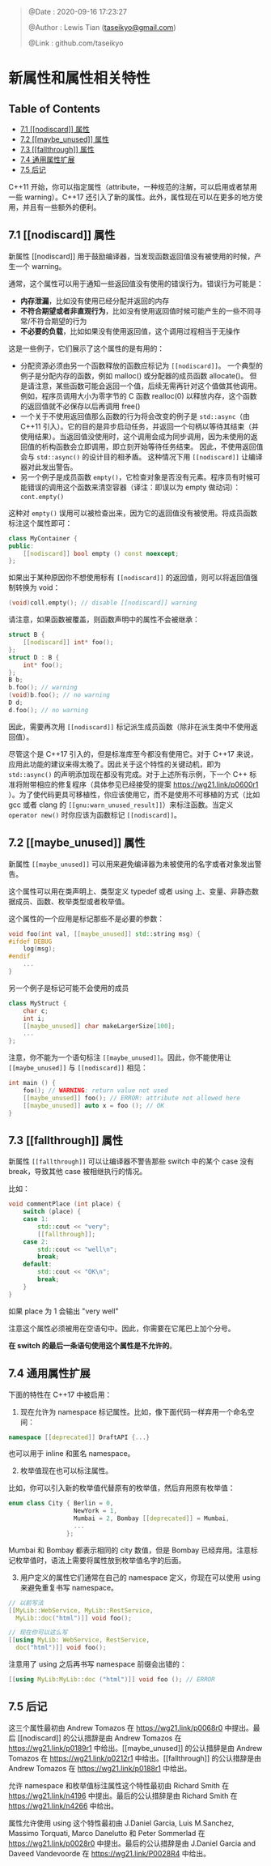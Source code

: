 > @Date    : 2020-09-16 17:23:27
>
> @Author  : Lewis Tian (taseikyo@gmail.com)
>
> @Link    : github.com/taseikyo

# 新属性和属性相关特性

## Table of Contents

- [7.1 \[\[nodiscard\]\] 属性](#71-nodiscard-属性)
- [7.2 \[\[maybe_unused\]\] 属性](#72-maybe_unused-属性)
- [7.3 \[\[fallthrough\]\] 属性](#73-fallthrough-属性)
- [7.4 通用属性扩展](#74-通用属性扩展)
- [7.5 后记](#75-后记)

C++11 开始，你可以指定属性（attribute，一种规范的注解，可以启用或者禁用一些 warning）。C++17 还引入了新的属性。此外，属性现在可以在更多的地方使用，并且有一些额外的便利。

## 7.1 [[nodiscard]] 属性

新属性 [[nodiscard]] 用于鼓励编译器，当发现函数返回值没有被使用的时候，产生一个 warning。

通常，这个属性可以用于通知一些返回值没有使用的错误行为。错误行为可能是：

- **内存泄漏**，比如没有使用已经分配并返回的内存
- **不符合期望或者非直观行为**，比如没有使用返回值时候可能产生的一些不同寻常/不符合期望的行为
- **不必要的负载**，比如如果没有使用返回值，这个调用过程相当于无操作

这是一些例子，它们展示了这个属性的是有用的：

- 分配资源必须由另一个函数释放的函数应标记为 `[[nodiscard]]`。 一个典型的例子是分配内存的函数，例如 malloc() 或分配器的成员函数 allocate()。 但是请注意，某些函数可能会返回一个值，后续无需再针对这个值做其他调用。 例如，程序员调用大小为零字节的 C 函数 realloc(0) 以释放内存，这个函数的返回值就不必保存以后再调用 free() 
- 一个关于不使用返回值那么函数的行为将会改变的例子是 `std::async`（由 C++11 引入）。它的目的是异步启动任务，并返回一个句柄以等待其结束（并使用结果）。当返回值没使用时，这个调用会成为同步调用，因为未使用的返回值的析构函数会立即调用，即立刻开始等待任务结束。 因此，不使用返回值会与 `std::async()` 的设计目的相矛盾。 这种情况下用 `[[nodiscard]]` 让编译器对此发出警告。
- 另一个例子是成员函数 `empty()`，它检查对象是否没有元素。程序员有时候可能错误的调用这个函数来清空容器（译注：即误以为 empty 做动词）：`cont.empty()`

这种对 `empty()` 误用可以被检查出来，因为它的返回值没有被使用。将成员函数标注这个属性即可：

```C++
class MyContainer {
public:
	[[nodiscard]] bool empty () const noexcept;
};
```

如果出于某种原因你不想使用标有 `[[nodiscard]]` 的返回值，则可以将返回值强制转换为 void：

```C++
(void)coll.empty(); // disable [[nodiscard]] warning
```

请注意，如果函数被覆盖，则函数声明中的属性不会被继承：

```C++
struct B {
	[[nodiscard]] int* foo();
};
struct D : B {
	int* foo();
};
B b;
b.foo(); // warning
(void)b.foo(); // no warning
D d;
d.foo(); // no warning
```

因此，需要再次用 `[[nodiscard]]` 标记派生成员函数（除非在派生类中不使用返回值）。

尽管这个是 C++17 引入的，但是标准库至今都没有使用它。对于 C++17 来说，应用此功能的建议来得太晚了。因此关于这个特性的关键动机，即为 `std::async()` 的声明添加现在都没有完成。对于上述所有示例，下一个 C++ 标准将附带相应的修复程序（具体参见已经接受的提案 https://wg21.link/p0600r1 ）。为了使代码更具可移植性，你应该使用它，而不是使用不可移植的方式（比如 gcc 或者 clang 的 `[[gnu:warn_unused_result]]`）来标注函数。当定义 `operator new()` 时你应该为函数标记 `[[nodiscard]]`。

## 7.2 [[maybe_unused]] 属性

新属性 `[[maybe_unused]]` 可以用来避免编译器为未被使用的名字或者对象发出警告。

这个属性可以用在类声明上、类型定义 typedef 或者 using 上、变量、非静态数据成员、函数、枚举类型或者枚举值。

这个属性的一个应用是标记那些不是必要的参数：

```C++
void foo(int val, [[maybe_unused]] std::string msg) {
#ifdef DEBUG
	log(msg);
#endif
	...
}
```

另一个例子是标记可能不会使用的成员

```C++
class MyStruct {
	char c;
	int i;
	[[maybe_unused]] char makeLargerSize[100];
	...
};
```

注意，你不能为一个语句标注 `[[maybe_unused]]`。因此，你不能使用让 `[[maybe_unused]]` 与 `[[nodiscard]]` 相见：

```C++
int main () {
	foo(); // WARNING: return value not used
	[[maybe_unused]] foo(); // ERROR: attribute not allowed here
	[[maybe_unused]] auto x = foo (); // OK
}
```

## 7.3 [[fallthrough]] 属性

新属性 `[[fallthrough]]` 可以让编译器不警告那些 switch 中的某个 case 没有 break，导致其他 case 被相继执行的情况。

比如：

```C++
void commentPlace (int place) {
	switch (place) {
	case 1:
		std::cout << "very";
		[[fallthrough]];
	case 2:
		std::cout << "well\n";
		break;
	default:
		std::cout << "OK\n";
		break;
	}
}
```

如果 place 为 1 会输出 "very well"

注意这个属性必须被用在空语句中。因此，你需要在它尾巴上加个分号。

**在 switch 的最后一条语句使用这个属性是不允许的**。

## 7.4 通用属性扩展

下面的特性在 C++17 中被启用：

1. 现在允许为 namespace 标记属性。比如，像下面代码一样弃用一个命名空间：

```C++
namespace [[deprecated]] DraftAPI {...}
```

也可以用于 inline 和匿名 namespace。

2. 枚举值现在也可以标注属性。

比如，你可以引入新的枚举值代替原有的枚举值，然后弃用原有枚举值：

```C++
enum class City { Berlin = 0,
                  NewYork = 1,
                  Mumbai = 2, Bombay [[deprecated]] = Mumbai,
                  ...
                };
```

Mumbai 和 Bombay 都表示相同的 city 数值，但是 Bombay 已经弃用。注意标记枚举值时，语法上需要将属性放到枚举值名字的后面。

3. 用户定义的属性它们通常在自己的 namespace 定义，你现在可以使用 using 来避免重复书写 namespace。

```C++
// 以前写法
[[MyLib::WebService, MyLib::RestService,
  MyLib::doc("html")]] void foo();

// 现在你可以这么写
[[using MyLib: WebService, RestService,
  doc("html")]] void foo();
```

注意用了 using 之后再书写 namespace 前缀会出错的：

```C++
[[using MyLib:MyLib::doc ("html")]] void foo (); // ERROR
```

## 7.5 后记

这三个属性最初由 Andrew Tomazos 在 https://wg21.link/p0068r0 中提出。最后 [[nodiscard]] 的公认措辞是由 Andrew Tomazos 在 https://wg21.link/p0189r1 中给出。[[maybe_unused]] 的公认措辞是由 Andrew Tomazos 在 https://wg21.link/p0212r1 中给出。[[fallthrough]] 的公认措辞是由 Andrew Tomazos 在 https://wg21.link/p0188r1 中给出。

允许 namespace 和枚举值标注属性这个特性最初由 Richard Smith 在 https://wg21.link/n4196 中提出。最后的公认措辞是由 Richard Smith 在 https://wg21.link/n4266 中给出。

属性允许使用 using 这个特性最初由 J.Daniel Garcia, Luis M.Sanchez, Massimo Torquati, Marco Danelutto 和 Peter Sommerlad 在 https://wg21.link/p0028r0 中提出。最后的公认措辞是由 J.Daniel Garcia and Daveed Vandevoorde 在 https://wg21.link/P0028R4 中给出。